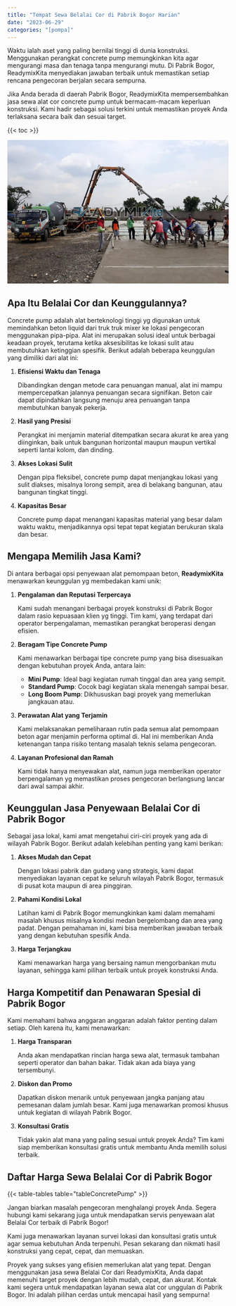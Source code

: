 ```yaml
---
title: "Tempat Sewa Belalai Cor di Pabrik Bogor Harian"
date: "2023-06-29"
categories: "[pompa]"
---
```


Waktu ialah aset yang paling bernilai tinggi di dunia konstruksi. Menggunakan perangkat concrete pump memungkinkan kita agar mengurangi masa dan tenaga tanpa mengurangi mutu. Di Pabrik Bogor, ReadymixKita menyediakan jawaban terbaik untuk memastikan setiap rencana pengecoran berjalan secara sempurna.

Jika Anda berada di daerah Pabrik Bogor, ReadymixKita mempersembahkan jasa sewa alat cor concrete pump untuk bermacam-macam keperluan konstruksi. Kami hadir sebagai solusi terkini untuk memastikan proyek Anda terlaksana secara baik dan sesuai target.

{{< toc >}}

![Tempat Sewa Belalai Cor di Pabrik Bogor Harian](/images/pompa/sewa-pompa-13.jpg)

## Apa Itu Belalai Cor dan Keunggulannya?

Concrete pump adalah alat berteknologi tinggi yg digunakan untuk memindahkan beton liquid dari truk truk mixer ke lokasi pengecoran menggunakan pipa-pipa. Alat ini merupakan solusi ideal untuk berbagai keadaan proyek, terutama ketika aksesibilitas ke lokasi sulit atau membutuhkan ketinggian spesifik. Berikut adalah beberapa keunggulan yang dimiliki dari alat ini:

1. **Efisiensi Waktu dan Tenaga**

   Dibandingkan dengan metode cara penuangan manual, alat ini mampu mempercepatkan jalannya penuangan secara signifikan. Beton cair dapat dipindahkan langsung menuju area penuangan tanpa membutuhkan banyak pekerja.

2. **Hasil yang Presisi**

   Perangkat ini menjamin material ditempatkan secara akurat ke area yang diinginkan, baik untuk bangunan horizontal maupun maupun vertikal seperti lantai kolom, dan dinding.

3. **Akses Lokasi Sulit**

   Dengan pipa fleksibel, concrete pump dapat menjangkau lokasi yang sulit diakses, misalnya lorong sempit, area di belakang bangunan, atau bangunan tingkat tinggi.

4. **Kapasitas Besar**

   Concrete pump dapat menangani kapasitas material yang besar dalam waktu waktu, menjadikannya opsi tepat tepat kegiatan berukuran skala dan besar.

## Mengapa Memilih Jasa Kami?

Di antara berbagai opsi penyewaan alat pemompaan beton, **ReadymixKita** menawarkan keunggulan yg membedakan kami unik:

1. **Pengalaman dan Reputasi Terpercaya**

   Kami sudah menangani berbagai proyek konstruksi di Pabrik Bogor dalam rasio kepuasaan klien yg tinggi. Tim kami, yang terdapat dari operator berpengalaman, memastikan perangkat beroperasi dengan efisien.

2. **Beragam Tipe Concrete Pump**

   Kami menawarkan berbagai tipe concrete pump yang bisa disesuaikan dengan kebutuhan proyek Anda, antara lain:
   - **Mini Pump**: Ideal bagi kegiatan rumah tinggal dan area yang sempit.
   - **Standard Pump**: Cocok bagi kegiatan skala menengah sampai besar.
   - **Long Boom Pump**: Dikhususkan bagi proyek yang memerlukan jangkauan atau.

3. **Perawatan Alat yang Terjamin**

   Kami melaksanakan pemeliharaan rutin pada semua alat pemompaan beton agar menjamin performa optimal di. Hal ini memberikan Anda ketenangan tanpa risiko tentang masalah teknis selama pengecoran.

4. **Layanan Profesional dan Ramah**

   Kami tidak hanya menyewakan alat, namun juga memberikan operator berpengalaman yg memastikan proses pengecoran berlangsung lancar dari awal sampai akhir.

## Keunggulan Jasa Penyewaan Belalai Cor di Pabrik Bogor

Sebagai jasa lokal, kami amat mengetahui ciri-ciri proyek yang ada di wilayah Pabrik Bogor. Berikut adalah kelebihan penting yang kami berikan:

1. **Akses Mudah dan Cepat**

   Dengan lokasi pabrik dan gudang yang strategis, kami dapat menyediakan layanan cepat ke seluruh wilayah Pabrik Bogor, termasuk di pusat kota maupun di area pinggiran.

2. **Pahami Kondisi Lokal**

   Latihan kami di Pabrik Bogor memungkinkan kami dalam memahami masalah khusus misalnya kondisi medan bergelombang dan area yang padat. Dengan pemahaman ini, kami bisa memberikan jawaban terbaik yang dengan kebutuhan spesifik Anda.

3. **Harga Terjangkau**

   Kami menawarkan harga yang bersaing namun mengorbankan mutu layanan, sehingga kami pilihan terbaik untuk proyek konstruksi Anda.

## Harga Kompetitif dan Penawaran Spesial di Pabrik Bogor

Kami memahami bahwa anggaran anggaran adalah faktor penting dalam setiap. Oleh karena itu, kami menawarkan:

1. **Harga Transparan**

   Anda akan mendapatkan rincian harga sewa alat, termasuk tambahan seperti operator dan bahan bakar. Tidak akan ada biaya yang tersembunyi.

2. **Diskon dan Promo**

   Dapatkan diskon menarik untuk penyewaan jangka panjang atau pemesanan dalam jumlah besar. Kami juga menawarkan promosi khusus untuk kegiatan di wilayah Pabrik Bogor.

3. **Konsultasi Gratis**

   Tidak yakin alat mana yang paling sesuai untuk proyek Anda? Tim kami siap memberikan konsultasi gratis untuk membantu Anda memilih solusi terbaik.

## Daftar Harga Sewa Belalai Cor di Pabrik Bogor

{{< table-tables table="tableConcretePump" >}}

Jangan biarkan masalah pengecoran menghalangi proyek Anda. Segera hubungi kami sekarang juga untuk mendapatkan servis penyewaan alat Belalai Cor terbaik di Pabrik Bogor!

Kami juga menawarkan layanan survei lokasi dan konsultasi gratis untuk agar semua kebutuhan Anda terpenuhi. Pesan sekarang dan nikmati hasil konstruksi yang cepat, cepat, dan memuaskan.

Proyek yang sukses yang efisien memerlukan alat yang tepat. Dengan menggunakan jasa sewa Belalai Cor dari ReadymixKita, Anda dapat memenuhi target proyek dengan lebih mudah, cepat, dan akurat. Kontak kami segera untuk mendapatkan layanan sewa alat cor unggulan di Pabrik Bogor. Ini adalah pilihan cerdas untuk mencapai hasil yang sempurna!